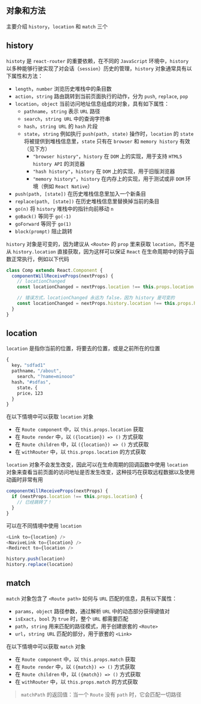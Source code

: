 ## 对象和方法

主要介绍 `history`，`location` 和 `match` 三个

## history

`histoty` 是 `react-router` 的重要依赖，在不同的 `JavaScript` 环境中，`history` 以多种能够行驶实现了对会话（`session`）历史的管理，`history` 对象通常具有以下属性和方法：

* `length`，`number` 浏览历史堆栈中的条目数
* `action`，`string` 路由跳转到当前页面执行的动作，分为 `push`, `replace`, `pop`
* `location`，`object` 当前访问地址信息组成的对象，具有如下属性：
  * `pathname`，`string` 表示 `URL` 路径
  * `search`，`string URL` 中的查询字符串
  * `hash`，`string URL` 的 `hash` 片段
  * `state`，`string` 例如执行 `push(path, state)` 操作时，`location` 的 `state` 将被提供到堆栈信息里，`state` 只有在 `browser` 和 `memory history` 有效（见下方）
    * `"browser history"`，`history` 在 `DOM` 上的实现，用于支持 `HTML5 history API` 的浏览器
    * `"hash history"`，`history` 在 `DOM` 上的实现，用于旧版浏览器
    * `"memory history"`，`history` 在内存上的实现，用于测试或非 `DOM` 环境（例如 `React Native`）
* `push(path, [state])` 在历史堆栈信息里加入一个新条目
* `replace(path, [state])` 在历史堆栈信息里替换掉当前的条目
* `go(n)` 将 `history` 堆栈中的指针向前移动 `n`
* `goBack()` 等同于 `go(-1)`
* `goForward` 等同于 `go(1)`
* `block(prompt)` 阻止跳转

`history` 对象是可变的，因为建议从 `<Route>` 的 `prop` 里来获取 `location`，而不是从 `history.location` 直接获取，因为这样可以保证 `React` 在生命周期中的钩子函数正常执行，例如以下代码

```js
class Comp extends React.Component {
  componentWillReceiveProps(nextProps) {
    // locationChanged
    const locationChanged = nextProps.location !== this.props.location

    // 错误方式，locationChanged 永远为 false，因为 history 是可变的
    const locationChanged = nextProps.history.location !== this.props.history.location
  }
}
```



## location

`location` 是指你当前的位置，将要去的位置，或是之前所在的位置

```js
{
  key，"sdfad1"
  pathname，"/about",
    search，"?name=minooo"
  hash，"#sdfas",
    state，{
    price，123
  }
}
```


在以下情境中可以获取 `location` 对象

* 在 `Route component` 中，以 `this.props.location` 获取
* 在 `Route render` 中，以 `({location}) => ()` 方式获取
* 在 `Route children` 中，以 `({location}) => ()` 方式获取
* 在 `withRouter` 中，以 `this.props.location` 的方式获取

`location` 对象不会发生改变，因此可以在生命周期的回调函数中使用 `location` 对象来查看当前页面的访问地址是否发生改变，这种技巧在获取远程数据以及使用动画时非常有用

```js
componentWillReceiveProps(nextProps) {
  if (nextProps.location !== this.props.location) {
    // 已经跳转了！
  }
}
```

可以在不同情境中使用 `location`

```js
<Link to={location} />
<NaviveLink to={location} />
<Redirect to={location />

history.push(location)
history.replace(location)
```

## match

`match` 对象包含了 `<Route path>` 如何与 `URL` 匹配的信息，具有以下属性：

* `params`，`object` 路径参数，通过解析 `URL` 中的动态部分获得键值对
* `isExact`，`bool` 为 `true` 时，整个 `URL` 都需要匹配
* `path`，`string` 用来匹配的路径模式，用于创建嵌套的 `<Route>`
* `url`，`string URL` 匹配的部分，用于嵌套的 `<Link>`

在以下情境中可以获取 `match` 对象

* 在 `Route component` 中，以 `this.props.match` 获取
* 在 `Route render` 中，以 `({match}) => ()` 方式获取
* 在 `Route children` 中，以 `({match}) => ()` 方式获取
* 在 `withRouter` 中，以 `this.props.match` 的方式获取

> `matchPath` 的返回值：当一个 `Route` 没有 `path` 时，它会匹配一切路径
